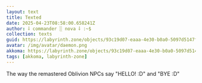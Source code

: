 ```yaml
---
layout: text
title: Texted
date: 2025-04-23T08:58:00.658241Z
author: ⸸ commander ░ nova ⸸ :~$
collection: texts
guid: https://labyrinth.zone/objects/93c19d07-eaaa-4e30-b0a0-5097d5147f3e
avatar: /img/avatar/daemon.png
akkoma: https://labyrinth.zone/objects/93c19d07-eaaa-4e30-b0a0-5097d5147f3e
tags: [akkoma, labyrinth-zone]
---
```


<p>The way the remastered Oblivion NPCs say "HELLO! :D" and "BYE :D"</p>